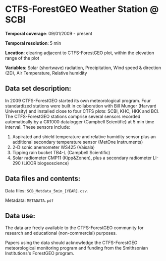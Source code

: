 # CTFS-ForestGEO Weather Station @ SCBI

**Temporal coverage**: 09/01/2009 - present 

**Temporal resolution**: 5 min

**Location**: clearing adjacent to CTFS-ForestGEO plot, within the elevation range of the plot

**Variables**: Solar (shortwave) radiation, Precipitation, Wind speed & direction (2D), Air Temperature, Relative humidity 

## Data set description:
In 2009 CTFS-ForestGEO started its own meteorological program. Four standardized stations were built in collaboration with Bill Munger (Harvard University) and installed close to four CTFS plots: SCBI, KHC, HKK and BCI. The CTFS-ForestGEO stations comprise several sensors recorded automatically by a CR1000 datalogger (Campbell Scientific) at 5 min time interval. These sensors include:
1)	Aspirated and shield temperature and relative humidity sensor plus an additional secondary temperature sensor (MetOne Instruments)
2)	 2-D sonic anemometer WS425 (Vaisala)
3)	Tipping rain bucket TB4-L (Campbell Scientific)
4)	Solar radiometer CMP11 (Kipp&Zonen), plus a secondary radiometer LI-290 (LiCOR biogeoscience)

## Data files and contents:
Data files: `SCB_Metdata_5min_[YEAR].csv.`

Metadata: `METADATA.pdf`

## Data use:

The data are freely available to the CTFS-ForestGEO community for research and educational (non-commercial) purposes.

Papers using the data should acknowledge the CTFS-ForestGEO meteorological monitoring program and funding from the Smithsonian Institutions's ForestGEO program.
